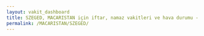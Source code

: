 ```yaml
---
layout: vakit_dashboard
title: SZEGED, MACARISTAN için iftar, namaz vakitleri ve hava durumu - ilçe/eyalet seç
permalink: /MACARISTAN/SZEGED/
---
```


<script type="text/javascript">
  var GLOBAL_COUNTRY = 'MACARISTAN';
  var GLOBAL_CITY = 'SZEGED';
  var GLOBAL_STATE = '';
  var lat = 72;
  var lon = 21;
</script>

